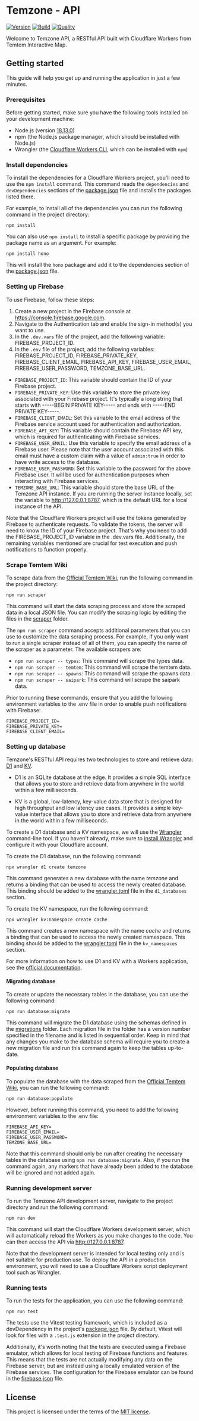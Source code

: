 # Temzone - API

[![Version](https://img.shields.io/github/package-json/v/Temtem-Interactive-Map/Temzone-API)](https://github.com/Temtem-Interactive-Map/Temzone-API)
[![Build](https://img.shields.io/github/actions/workflow/status/Temtem-Interactive-Map/Temzone-API/main.yml?branch=main)](https://github.com/Temtem-Interactive-Map/Temzone-API/actions/workflows/main.yml)
[![Quality](https://img.shields.io/codefactor/grade/github/Temtem-Interactive-Map/Temzone-API)](https://www.codefactor.io/repository/github/temtem-interactive-map/temzone-api)

Welcome to Temzone API, a RESTful API built with Cloudflare Workers from Temtem Interactive Map.

## Getting started

This guide will help you get up and running the application in just a few minutes.

### Prerequisites

Before getting started, make sure you have the following tools installed on your development machine:

- Node.js (version [18.13.0](https://nodejs.org/es/download))
- npm (the Node.js package manager, which should be installed with Node.js)
- Wrangler (the [Cloudflare Workers CLI](https://developers.cloudflare.com/workers/wrangler/install-and-update), which can be installed with `npm`)

### Install dependencies

To install the dependencies for a Cloudflare Workers project, you'll need to use the `npm install` command. This command reads the `dependencies` and `devDependencies` sections of the [package.json](https://github.com/Temtem-Interactive-Map/Temzone-API/blob/main/package.json) file and installs the packages listed there.

For example, to install all of the dependencies you can run the following command in the project directory:

```
npm install
```

You can also use `npm install` to install a specific package by providing the package name as an argument. For example:

```
npm install hono
```

This will install the `hono` package and add it to the dependencies section of the [package.json](https://github.com/Temtem-Interactive-Map/Temzone-API/blob/main/package.json) file.

### Setting up Firebase

To use Firebase, follow these steps:

1. Create a new project in the Firebase console at https://console.firebase.google.com.
2. Navigate to the Authentication tab and enable the sign-in method(s) you want to use.
3. In the `.dev.vars` file of the project, add the following variable: FIREBASE_PROJECT_ID.
4. In the `.env` file of the project, add the following variables: FIREBASE_PROJECT_ID, FIREBASE_PRIVATE_KEY, FIREBASE_CLIENT_EMAIL, FIREBASE_API_KEY, FIREBASE_USER_EMAIL, FIREBASE_USER_PASSWORD, TEMZONE_BASE_URL.

- `FIREBASE_PROJECT_ID`: This variable should contain the ID of your Firebase project.
- `FIREBASE_PRIVATE_KEY`: Use this variable to store the private key associated with your Firebase project. It's typically a long string that starts with -----BEGIN PRIVATE KEY----- and ends with -----END PRIVATE KEY-----.
- `FIREBASE_CLIENT_EMAIL`: Set this variable to the email address of the Firebase service account used for authentication and authorization.
- `FIREBASE_API_KEY`: This variable should contain the Firebase API key, which is required for authenticating with Firebase services.
- `FIREBASE_USER_EMAIL`: Use this variable to specify the email address of a Firebase user. Please note that the user account associated with this email must have a custom claim with a value of `admin:true` in order to have write access to the database.
- `FIREBASE_USER_PASSWORD`: Set this variable to the password for the above Firebase user. It will be used for authentication purposes when interacting with Firebase services.
- `TEMZONE_BASE_URL`: This variable should store the base URL of the Temzone API instance. If you are running the server instance locally, set the variable to http://127.0.0.1:8787, which is the default URL for a local instance of the API.

Note that the Cloudflare Workers project will use the tokens generated by Firebase to authenticate requests. To validate the tokens, the server will need to know the ID of your Firebase project. That's why you need to add the FIREBASE_PROJECT_ID variable in the .dev.vars file. Additionally, the remaining variables mentioned are crucial for test execution and push notifications to function properly.

### Scrape Temtem Wiki

To scrape data from the [Official Temtem Wiki](https://temtem.wiki.gg/wiki/Temtem_Wiki), run the following command in the project directory:

```
npm run scraper
```

This command will start the data scraping process and store the scraped data in a local JSON file. You can modify the scraping logic by editing the files in the [scraper](https://github.com/Temtem-Interactive-Map/Temzone-API/blob/main/scraper) folder.

The `npm run scraper` command accepts additional parameters that you can use to customize the data scraping process. For example, if you only want to run a single scraper instead of all of them, you can specify the name of the scraper as a parameter. The available scrapers are:

- `npm run scraper -- types`: This command will scrape the types data.
- `npm run scraper -- temtem`: This command will scrape the temtem data.
- `npm run scraper -- spawns`: This command will scrape the spawns data.
- `npm run scraper -- saipark`: This command will scrape the saipark data.

Prior to running these commands, ensure that you add the following environment variables to the .env file in order to enable push notifications with Firebase:

```
FIREBASE_PROJECT_ID=
FIREBASE_PRIVATE_KEY=
FIREBASE_CLIENT_EMAIL=
```

### Setting up database

Temzone's RESTful API requires two technologies to store and retrieve data: [D1](https://developers.cloudflare.com/d1) and [KV](https://developers.cloudflare.com/workers/runtime-apis/kv).

- D1 is an SQLite database at the edge. It provides a simple SQL interface that allows you to store and retrieve data from anywhere in the world within a few milliseconds.

- KV is a global, low-latency, key-value data store that is designed for high throughput and low latency use cases. It provides a simple key-value interface that allows you to store and retrieve data from anywhere in the world within a few milliseconds.

To create a D1 database and a KV namespace, we will use the [Wrangler](https://developers.cloudflare.com/workers/wrangler) command-line tool. If you haven't already, make sure to [install Wrangler](https://developers.cloudflare.com/workers/wrangler/install-and-update) and configure it with your Cloudflare account.

To create the D1 database, run the following command:

```
npx wrangler d1 create temzone
```

This command generates a new database with the name _temzone_ and returns a binding that can be used to access the newly created database. This binding should be added to the [wrangler.toml](https://github.com/Temtem-Interactive-Map/Temzone-API/blob/main/wrangler.toml) file in the `d1_databases` section.

To create the KV namespace, run the following command:

```
npx wrangler kv:namespace create cache
```

This command creates a new namespace with the name _cache_ and returns a binding that can be used to access the newly created namespace. This binding should be added to the [wrangler.toml](https://github.com/Temtem-Interactive-Map/Temzone-API/blob/main/wrangler.toml) file in the `kv_namespaces` section.

For more information on how to use D1 and KV with a Workers application, see the [official documentation](https://developers.cloudflare.com/workers/runtime-apis).

#### Migrating database

To create or update the necessary tables in the database, you can use the following command:

```
npm run database:migrate
```

This command will migrate the D1 database using the schemas defined in the [migrations](https://github.com/Temtem-Interactive-Map/Temzone-API/blob/main/migrations) folder. Each migration file in the folder has a version number specified in the filename and is listed in sequential order. Keep in mind that any changes you make to the database schema will require you to create a new migration file and run this command again to keep the tables up-to-date.

#### Populating database

To populate the database with the data scraped from the [Official Temtem Wiki](https://temtem.wiki.gg/wiki/Temtem_Wiki), you can run the following command:

```
npm run database:populate
```

However, before running this command, you need to add the following environment variables to the .env file:

```
FIREBASE_API_KEY=
FIREBASE_USER_EMAIL=
FIREBASE_USER_PASSWORD=
TEMZONE_BASE_URL=
```

Note that this command should only be run after creating the necessary tables in the database using `npm run database:migrate`. Also, if you run the command again, any markers that have already been added to the database will be ignored and not added again.

### Running development server

To run the Temzone API development server, navigate to the project directory and run the following command:

```
npm run dev
```

This command will start the Cloudflare Workers development server, which will automatically reload the Workers as you make changes to the code. You can then access the API via http://127.0.0.1:8787.

Note that the development server is intended for local testing only and is not suitable for production use. To deploy the API in a production environment, you will need to use a Cloudflare Workers script deployment tool such as Wrangler.

### Running tests

To run the tests for the application, you can use the following command:

```
npm run test
```

The tests use the Vitest testing framework, which is included as a devDependency in the project's [package.json](https://github.com/Temtem-Interactive-Map/Temzone-API/blob/main/package.json) file. By default, Vitest will look for files with a `.test.js` extension in the project directory.

Additionally, it's worth noting that the tests are executed using a Firebase emulator, which allows for local testing of Firebase functions and features. This means that the tests are not actually modifying any data on the Firebase server, but are instead using a locally emulated version of the Firebase services. The configuration for the Firebase emulator can be found in the [firebase.json](https://github.com/Temtem-Interactive-Map/Temzone-API/blob/main/firebase.json) file.

## License

This project is licensed under the terms of the [MIT license](https://github.com/Temtem-Interactive-Map/Temzone-API/blob/main/LICENSE).
